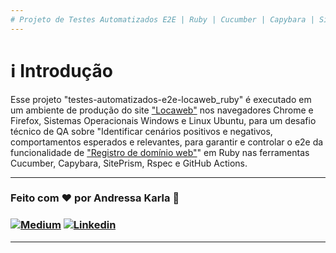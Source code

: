 ```yaml
---
# Projeto de Testes Automatizados E2E | Ruby | Cucumber | Capybara | SitePrism | Rspec | GitHub Actions :test_tube:
---
```

# :information_source: Introdução
Esse projeto "testes-automatizados-e2e-locaweb_ruby" é executado em um ambiente de produção do site ["Locaweb"](https://www.locaweb.com.br/) nos navegadores Chrome e Firefox, Sistemas Operacionais Windows e Linux Ubuntu, para um desafio técnico de QA sobre "Identificar cenários positivos e negativos, comportamentos esperados e relevantes, para garantir e controlar o e2e da funcionalidade de ["Registro de domínio web"](https://www.locaweb.com.br/registro-de-dominio-web)" em Ruby nas ferramentas Cucumber, Capybara, SitePrism, Rspec e GitHub Actions.

---

### Feito com ❤️ por Andressa Karla :wave: 

### [![Medium](https://img.shields.io/badge/-Medium-595D60?style=plastic&logo=Medium&logoColor=white&link=https://medium.com/@andressakarla)](https://medium.com/@andressakarla) [![Linkedin](https://img.shields.io/badge/-LinkedIn-595D60?style=plastic&logo=Linkedin&logoColor=white&link=https://www.linkedin.com/in/andressakarla//)](https://www.linkedin.com/in/andressakarla/)

---
